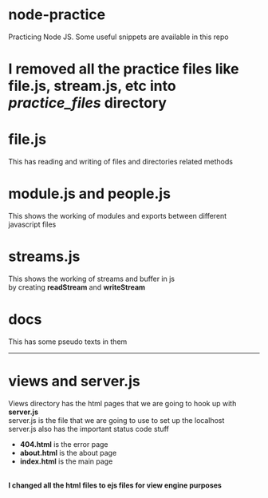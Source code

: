 # node-practice
Practicing Node JS. Some useful snippets are available in this repo

# I removed all the practice files like file.js, stream.js, etc into <i>practice_files</i> directory

# file.js
This has reading and writing of files and directories related methods

# module.js and people.js
This shows the working of modules and exports between different javascript files

# streams.js
This shows the working of streams and buffer in js <br>
by creating <strong>readStream</strong> and <strong>writeStream</strong>

# docs
This has some pseudo texts in them

<hr>

# views and server.js
Views directory has the html pages that we are going to hook up with <br>
<strong>server.js</strong>
<br>
server.js is the file that we are going to use to set up the localhost
<br>
server.js also has the important status code stuff
    <ul>
        <li><strong>404.html</strong> is the error page</li>
        <li><strong>about.html</strong> is the about page</li>
        <li><strong>index.html</strong> is the main page</li>
    </ul>
<br>
<strong> I changed all the html files to ejs files for view engine purposes</strong>
